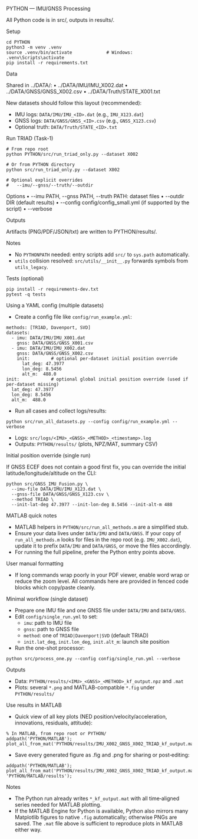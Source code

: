 PYTHON — IMU/GNSS Processing

All Python code is in src/, outputs in results/.

Setup

```
cd PYTHON
python3 -m venv .venv
source .venv/bin/activate             # Windows: .venv\Scripts\activate
pip install -r requirements.txt
```

Data

Shared in ../DATA/:
• ../DATA/IMU/IMU_X002.dat
• ../DATA/GNSS/GNSS_X002.csv
• ../DATA/Truth/STATE_X001.txt

New datasets should follow this layout (recommended):
- IMU logs: `DATA/IMU/IMU_<ID>.dat` (e.g., `IMU_X123.dat`)
- GNSS logs: `DATA/GNSS/GNSS_<ID>.csv` (e.g., `GNSS_X123.csv`)
- Optional truth: `DATA/Truth/STATE_<ID>.txt`

Run TRIAD (Task-1)

```
# From repo root
python PYTHON/src/run_triad_only.py --dataset X002

# Or from PYTHON directory
python src/run_triad_only.py --dataset X002

# Optional explicit overrides
#   --imu/--gnss/--truth/--outdir
```

Options
• --imu PATH, --gnss PATH, --truth PATH: dataset files
• --outdir DIR (default results)
• --config config/config_small.yml (if supported by the script)
• --verbose

Outputs

Artifacts (PNG/PDF/JSON/txt) are written to PYTHON/results/.

Notes
- No `PYTHONPATH` needed: entry scripts add `src/` to `sys.path` automatically.
- `utils` collision resolved: `src/utils/__init__.py` forwards symbols from `utils_legacy`.

Tests (optional)

```
pip install -r requirements-dev.txt
pytest -q tests
```

Using a YAML config (multiple datasets)

- Create a config file like `config/run_example.yml`:

```
methods: [TRIAD, Davenport, SVD]
datasets:
  - imu: DATA/IMU/IMU_X001.dat
    gnss: DATA/GNSS/GNSS_X001.csv
  - imu: DATA/IMU/IMU_X002.dat
    gnss: DATA/GNSS/GNSS_X002.csv
    init:        # optional per‑dataset initial position override
      lat_deg: 47.3977
      lon_deg: 8.5456
      alt_m:  488.0
init:            # optional global initial position override (used if per‑dataset missing)
  lat_deg: 47.3977
  lon_deg: 8.5456
  alt_m:  488.0
```

- Run all cases and collect logs/results:

```
python src/run_all_datasets.py --config config/run_example.yml --verbose
```

- Logs: `src/logs/<IMU>_<GNSS>_<METHOD>_<timestamp>.log`
- Outputs: `PYTHON/results/` (plots, NPZ/MAT, summary CSV)

Initial position override (single run)

If GNSS ECEF does not contain a good first fix, you can override the
initial latitude/longitude/altitude on the CLI:

```
python src/GNSS_IMU_Fusion.py \
  --imu-file DATA/IMU/IMU_X123.dat \
  --gnss-file DATA/GNSS/GNSS_X123.csv \
  --method TRIAD \
  --init-lat-deg 47.3977 --init-lon-deg 8.5456 --init-alt-m 488
```

MATLAB quick notes

- MATLAB helpers in `PYTHON/src/run_all_methods.m` are a simplified stub.
- Ensure your data lives under `DATA/IMU` and `DATA/GNSS`. If your copy of
  `run_all_methods.m` looks for files in the repo root (e.g. `IMU_X002.dat`),
  update it to prefix `DATA/IMU` and `DATA/GNSS`, or move the files accordingly.
- For running the full pipeline, prefer the Python entry points above.

User manual formatting

- If long commands wrap poorly in your PDF viewer, enable word wrap or reduce
  the zoom level. All commands here are provided in fenced code blocks which
  copy/paste cleanly.

Minimal workflow (single dataset)

- Prepare one IMU file and one GNSS file under `DATA/IMU` and `DATA/GNSS`.
- Edit `config/single_run.yml` to set:
  - `imu`: path to IMU file
  - `gnss`: path to GNSS file
  - `method`: one of `TRIAD|Davenport|SVD` (default TRIAD)
  - `init.lat_deg`, `init.lon_deg`, `init.alt_m`: launch site position
- Run the one-shot processor:

```
python src/process_one.py --config config/single_run.yml --verbose
```

Outputs
- Data: `PYTHON/results/<IMU>_<GNSS>_<METHOD>_kf_output.npz` and `.mat`
- Plots: several `*.png` and MATLAB-compatible `*.fig` under `PYTHON/results/`

Use results in MATLAB
- Quick view of all key plots (NED position/velocity/acceleration, innovations, residuals, attitude):

```
% In MATLAB, from repo root or PYTHON/
addpath('PYTHON/MATLAB');
plot_all_from_mat('PYTHON/results/IMU_X002_GNSS_X002_TRIAD_kf_output.mat');
```

- Save every generated figure as .fig and .png for sharing or post‑editing:

```
addpath('PYTHON/MATLAB');
plot_all_from_mat('PYTHON/results/IMU_X002_GNSS_X002_TRIAD_kf_output.mat', 'PYTHON/MATLAB/results');
```

Notes
- The Python run already writes `*_kf_output.mat` with all time‑aligned series needed for MATLAB plotting.
- If the MATLAB Engine for Python is available, Python also mirrors many Matplotlib figures to native `.fig` automatically; otherwise PNGs are saved. The `.mat` file above is sufficient to reproduce plots in MATLAB either way.
